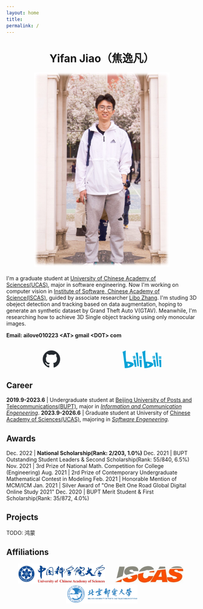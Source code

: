 ```yaml
---
layout: home
title: 
permalink: /
---
```

<h1 align="center">Yifan Jiao（焦逸凡）</h1>
<div align="center"><img src="/assets/gitbook/images/jyf.jpg" style="zoom:50%;margin-bottom:10px;" /></div>

I'm a graduate student at [University of Chinese Academy of Sciences(UCAS)](https://www.ucas.ac.cn/), major in software engineering. Now I'm working on computer vision in [Institute of Software, Chinese Academy of Science(ISCAS)](http://www.iscas.ac.cn/), guided by associate researcher [Libo Zhang](https://ieeexplore.ieee.org/author/37085907433). I'm studing 3D obeject detection and tracking based on data augmentation, hoping to generate an synthetic dataset by Grand Theft Auto V(GTAV). Meanwhile, I'm researching how to achieve 3D Single object tracking using only monocular images.

**Email: ailove010223 &lt;AT&gt; gmail &lt;DOT&gt; com**


<div align=center style="margin-top:30px">
    <a href="https://github.com/ailovejinx"><img src="/assets/gitbook/images/github-mark.png" style="zoom:20%;margin-right:200px;margin-left:60px"></a>
    <a href="https://space.bilibili.com/7739767"><img src="/assets/gitbook/images/bilibili.png" style="zoom:20%;margin-right:60px;margin-left:600px"></a>
    
</div>

## Career

**2019.9-2023.6** | Undergraduate student at [Beijing University of Posts and Telecommunications(BUPT)](https://www.bupt.edu.cn/), major in *<u>Information and Communication Engeneering</u>*.
**2023.9-2026.6** | Graduate student at University of [Chinese Academy of Sciences(UCAS)](https://www.ucas.ac.cn/), majoring in *<u>Software Engeneering</u>*.

## Awards

Dec. 2022 | **National Scholarship(Rank: 2/203, 1.0%)**
Dec. 2021 | BUPT Outstanding Student Leaders & Second Scholarship(Rank: 55/840, 6.5%)
Nov. 2021 | 3rd Prize of National Math. Competition for College (Engineering)
Aug. 2021 | 2rd Prize of Contemporary Undergraduate Mathematical Contest in Modeling
Feb. 2021 | Honorable Mention of MCM/ICM
Jan. 2021 | Silver Award of "One Belt One Road Global Digital Online Study 2021"
Dec. 2020 | BUPT Merit Student & First Scholarship(Rank: 35/872, 4.0%)

## Projects
TODO: 鸿蒙

## Affiliations

<div align=center style="margin-bottom:100px">
    <img src="/assets/gitbook/images/ucas.png" style="zoom:50%;margin-right:20px;margin-left:20px"><img src="/assets/gitbook/images/iscas.jpg" style="zoom:75%;margin-right:20px;margin-left:20px"><img src="/assets/gitbook/images/bupt.png" style="zoom:25%;margin-right:20px;margin-left:20px">
</div>


<style>
    /* 删除表格的边框线和背景色 */
td, th, tr {
   border: none!important;
   background: none!important;
};

</style>